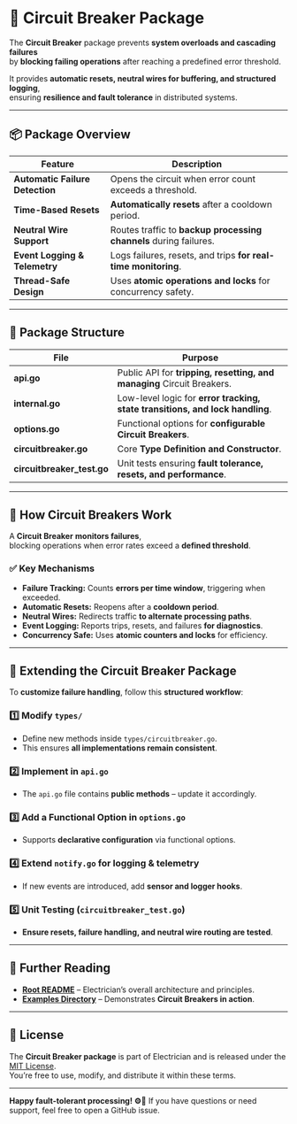 # 🛑 Circuit Breaker Package

The **Circuit Breaker** package prevents **system overloads and cascading failures**  
by **blocking failing operations** after reaching a predefined error threshold.

It provides **automatic resets, neutral wires for buffering, and structured logging**,  
ensuring **resilience and fault tolerance** in distributed systems.

---

## 📦 Package Overview

| Feature                         | Description                                                       |
| ------------------------------- | ----------------------------------------------------------------- |
| **Automatic Failure Detection** | Opens the circuit when error count exceeds a threshold.           |
| **Time-Based Resets**           | **Automatically resets** after a cooldown period.                 |
| **Neutral Wire Support**        | Routes traffic to **backup processing channels** during failures. |
| **Event Logging & Telemetry**   | Logs failures, resets, and trips **for real-time monitoring**.    |
| **Thread-Safe Design**          | Uses **atomic operations and locks** for concurrency safety.      |

---

## 📂 Package Structure

| File                       | Purpose                                                                       |
| -------------------------- | ----------------------------------------------------------------------------- |
| **api.go**                 | Public API for **tripping, resetting, and managing** Circuit Breakers.        |
| **internal.go**            | Low-level logic for **error tracking, state transitions, and lock handling**. |
| **options.go**             | Functional options for **configurable Circuit Breakers**.                     |
| **circuitbreaker.go**      | Core **Type Definition and Constructor**.                                     |
| **circuitbreaker_test.go** | Unit tests ensuring **fault tolerance, resets, and performance**.             |

---

## 🔧 How Circuit Breakers Work

A **Circuit Breaker** **monitors failures**,  
blocking operations when error rates exceed a **defined threshold**.

### ✅ **Key Mechanisms**

- **Failure Tracking:** Counts **errors per time window**, triggering when exceeded.
- **Automatic Resets:** Reopens after a **cooldown period**.
- **Neutral Wires:** Redirects traffic **to alternate processing paths**.
- **Event Logging:** Reports trips, resets, and failures **for diagnostics**.
- **Concurrency Safe:** Uses **atomic counters and locks** for efficiency.

---

## 🔧 Extending the Circuit Breaker Package

To **customize failure handling**, follow this **structured workflow**:

### 1️⃣ Modify `types/`

- Define new methods inside `types/circuitbreaker.go`.
- This ensures **all implementations remain consistent**.

### 2️⃣ Implement in `api.go`

- The `api.go` file contains **public methods** – update it accordingly.

### 3️⃣ Add a Functional Option in `options.go`

- Supports **declarative configuration** via functional options.

### 4️⃣ Extend `notify.go` for logging & telemetry

- If new events are introduced, add **sensor and logger hooks**.

### 5️⃣ Unit Testing (`circuitbreaker_test.go`)

- **Ensure resets, failure handling, and neutral wire routing are tested**.

---

## 📖 Further Reading

- **[Root README](../../../README.md)** – Electrician’s overall architecture and principles.
- **[Examples Directory](../../../example/circuit_breaker_example/)** – Demonstrates **Circuit Breakers in action**.

---

## 📝 License

The **Circuit Breaker package** is part of Electrician and is released under the [MIT License](../../../LICENSE).  
You’re free to use, modify, and distribute it within these terms.

---

**Happy fault-tolerant processing! ⚙️🛑** If you have questions or need support, feel free to open a GitHub issue.
